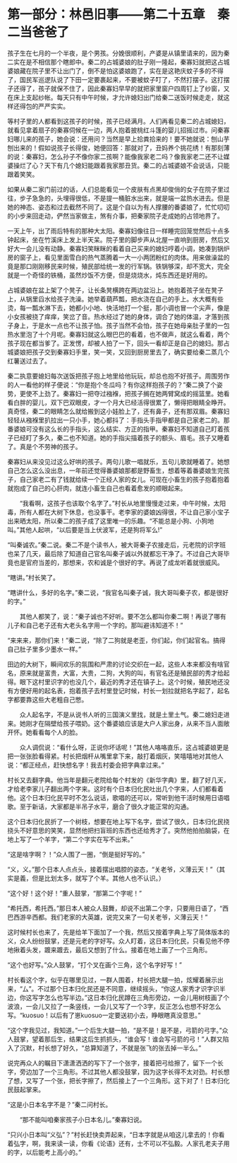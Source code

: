# 第一部分：林邑旧事——第二十五章　秦二当爸爸了

孩子生在七月的一个半夜，是个男孩。分娩很顺利，产婆是从镇里请来的，因为秦二实在是不相信那个瞎郎中。秦二的占城婆娘的肚子刚一隆起，秦寡妇就把这占城婆娘藏在院子里不让出门了，倒不是怕这婆娘跑了，实在是这艳庆蚊子多的不得了，国民军巡逻队说了下田一定要裹起来，不要被蚊子叮了，不然打摆子。这打摆子还得了，孩子就保不住了，因此秦寡妇早早的就把家里窗户四周钉上了纱窗，又在床上支起纱帐。每天只有中午时候，才允许媳妇出门给秦二送饭时候走走，就这样还得包的严严实实。

等村子里的人都看到这孩子的时候，孩子已经满月。人们再看见秦二的占城媳妇，就看见拿着扇子的秦寡伺候在一边，两人抱着披桃红斗篷的婴儿招摇过市。问秦寡妇哪儿来的孩子，她会说：还用问？当然是早上拾粪拾来的！要不她就说：刨山芋刨出来的！假如说孩子长得俊，她便回答：那就对了，丑妈养个挑花绣！有那刻薄的说：秦寡妇，怎么孙子不像你家二孩啊？能像我家老二吗？像我家老二还不让媒婆操烂了心？天下有几个媳妇能跟着我家那丑货。秦二的占城婆娘不会说话，只能跟着笑笑。

如果从秦二家门前过的话，人们总能看见一个皮肤有点黑却俊俏的女子在院子里过往，步子急急的，头埋得很低，不是提一桶脏水出来，就是端一盆热水进去。但是她的神态、姿态和过去截然不同了。这是个自以为有人撑腰的番婆娘了，忙忙叨叨的小步来回走动，俨然当家做主，煞有介事，把秦家院子走成她的占领地界了。

一天上午，出了雨后特有的那种大太阳。秦寡妇像往日一样睡完回笼觉然后十点多钟起床，坐在竹溪床上发上半天呆。院子里的脚步声从北屋一直响到厨房，然后又好大一会儿没有动静。秦寡妇笑眯眯的看着自己买来的媳妇哼着小调，她凑到锅炉房的窗子上，看见里面雪白的热气蒸腾着一大一小两团粉红的肉体。用来做澡盆的竟是那口刚刚移民来时候，殖民部给统一发的行军锅。铁锅够深，却不宽大，完全就是一个奇怪的铁桶，虽然炒饭不方便，但是烧烧水，炖东西还是好用的。

占城婆娘在盆上架了个凳子，让长条凳横跨在两边盆沿上。她抱着孩子坐在凳子上，从锅里舀水给孩子洗澡。她举着葫芦瓢，把水浇在自己的手上。水大概有些烫，每一瓢水淋下去，她都小小地、快活地打一个挺，那小调也冒一个尖声，像是小女孩被挠了痒痒，笑岔了音。热水经过了她的身体，调合了她的体温，才落到孩子身上，于是水一点也不让孩子怕。孩子当然不会怕，孩子在她母亲肚子里的一包热水里泡了十个月呢。秦寡妇就这么眼巴巴的看着，也不做声，就这么看着，两个孩子现在都当爹了。正发愣，却被人拍了一下，回头一看却正是自己的媳妇。那占城婆娘把孩子交到秦寡妇手里，笑一笑，又回到厨房里去了，确实要给秦二蒸几个红薯送过去了。

秦二执意要媳妇每次送饭把孩子抱上地里给他玩玩，却总也抱不好孩子。周围劳作的人一看他的样子便说：“你是抱个冬瓜吗？有你这样抱孩子的？”秦二换了个姿势，更使不上劲了。秦寡妇一把夺过襁褓，把孩子搁在她两臂窝成的摇篮里。她看看白胖的婴儿，双下巴双眼皮，才一个月大已经活得很累了，懒得把眼睛全睁开。真奇怪，秦二的眼睛怎么就给搬到这小娃脸上了，还有鼻子，还有那双眉。秦寡妇轻轻从襁褓里扒拉出一只小手，她心都抖了：手指头手指甲都是自己家老二的。那番婆娘可没有这么长的手指头，这么结实、方正的指甲。秦寡妇不知道自己盯着孩子已经盯了多久，秦二也不知道。她的手指尖描着孩子的额头、眉毛。孩子又睡着了。真是个不劳神的孩子。

秦寡妇从来没见过这么好哄的孩子。两句儿歌一唱就乐，五句儿歌就睡着了。她想自己怎么这么没出息，一年前还觉得番婆娘那都是野畜生，想着等着番婆娘生完孩子，自己家老二有了钱就给续一个正经人家的女儿。可现在小畜生的孩子抱着抱着就抱成了自己的心肝肉，就连小畜生自己也看着愈发的顺眼起来。

　　“我看啊，这孩子也该取个名字了。”村长从地里慢慢走过来，中午时候，太阳毒，所有人都在大树下休息，也没事干。老李家的婆娘凶得很，不让自己家小宝子出来晒太阳，所以秦二的孩子成了这里唯一的乐趣。“不能总是小狗、小狗地叫。”其他人起哄，“以后要是当上伏波军，还是狗将军么!”

“叫秦诚农。”秦二说。秦二不是个读书人，被大哥秦子农接走后，元老院的识字班也呆了几天，最后除了知道自己官名叫秦子诚以外就都忘干净了。不过自己大哥毕竟也是官府当差的，那想来，农和诚是个很好的字。再说了成龙听着就很威风。

“瞎讲。”村长笑了。

“瞎讲什么，多好的名字。”秦二说，“我官名叫秦子诚，我大哥叫秦子农，都是很好的字。”

　　其他人都笑了，说：“秦子诚也不好听。要不怎么都叫你秦二啊！再说了哪有儿子和自己老子还有大老头名字用一个字的。那叫避讳知道不！”

“来来来，那你们来！”秦二说，“除了二狗就是老歪，你们起，你们起官名。搞得自己肚子里多少墨水一样。”

田边的大树下，瞬间欢乐的氛围和严肃的讨论交织在一起，这些人本来都没有啥官名，原来就是富贵，大富，大贵，二狗，大狗的叫，有官名还是殖民部的秀才给起得。眼下这村里识字的也没几个，最近的秀才还在镇子上。这个时候，殖民地还没有方便好用的起名表，抱着孩子去村里登记时候，村长一划拉就把名字起了，起名字都要靠这些大老粗自己憋。

　　众人起名字，不是从说书人听的三国演义里找，就是土里土气。秦二媳妇走进来。她刚才在隔壁给孩子喂奶。这个番婆娘应该是大户人家出身，从来不当人面敞开怀。她看看每个人的脸。

　　众人调侃说：“看什么呀，正说你坏话呢！”其他人咯咯直乐，这占城婆娘更是把一张张脸看得紧。村长把烟杆从嘴里拿下来，敲打着烟灰，笑嘻嘻地对其他人说：“都正经点，赶快想名字！我去村委会把字典拿过来。”

村长又去翻字典。他当年是翻元老院给每个村发的《新华字典》里，翻了好几天，才给老李家儿子翻出两个字来。这时有个日本归化民吐出几个字来，人们都看着他。这个日本归化民平时不怎么说话，歌唱的还可以，常听到他干活时候用日语唱歌。至于新话，大家都是半吊子水平，磨合了很久才能正常的沟通。

这个日本归化民折了一个树枝，想要在地上写下名字，尝试了很久，日本归化民挠挠头不好意思的笑笑，显然他把扫盲班的东西也还给秀才了。突然他拍拍脑袋，在地上写了一个羊字，“第二个字实在写不出来。”

“这是啥字啊？！”众人围了一圈，“倒是挺好写的。”

“义，义。”那个日本人点点头，接着摆出唱腔的姿态，“关老爷，义薄云天！”（其实是義，但是比划太多，就写了个羊。其他人也不认识。）

“这个好！这个好！”重人鼓掌，“那第二个字呢！”

“希托西，希托西。”那日本人被众人鼓舞，却说不出第二个字，只要用日语了，“西巴西游辛西都。我们老家的大英雄，说完又来了一句关老爷，义薄云天！”

这时候村长也来了，先是给羊下面加了一个我，然后又按着字典上写了简体版本的义，众人纷纷鼓掌，还是元老的字好写。众人盯着，这日本归化民，只看见他不停地揪着头发，踱来踱去，最后又想到了什么。接着在地上画了一个三角形。

“这个也好写。”众人鼓掌，“打个叉在画个三角，这个名字好写！”

村长看这个字，似乎在哪里见过，一群人围着，村长把大腿一拍，炫耀着展示出来，“厶”。不过那个日本归化民还是不同意，继续摇头，“你这人家秀才识字识半边，你这写字怎么也写半边。”这日本归化民蹲在三角形旁边，一会儿用树枝画了个波浪，一会儿又拉了一条竖线，一会儿又写了一个3字，反正怎么也想不好怎么写。“kuosuo！以后有了崽kuosuo一定要送初小去，睁眼瞎真没意思。”

“这个字我见过，我知道。”一个后生大腿一拍，“是不是！是不是，弓箭的弓字。”众人鼓掌，望着那后生，结果这后生抓抓头，“谁会写！谁会写弓箭的弓！”人群又陷入了沉默，村长想了好久，“总算知道了，不就是张飞的张去掉一半么。”

说完再众人的瞩目下潇潇洒洒的写下了一个张字，接着把弓给擦了，留下一个长字，旁边加了一个三角形。不过其他人都没鼓掌，因为这字长得不太对劲。村长想了想，又写了一个张，把长字擦了，然后接上了一个三角形。这下对了！日本归化民鼓起掌来。

“这是小日本名字不是？”秦二问村长。

　　“那不能叫咱秦家孩子小日本名儿。”秦寡妇说。

“只兴小日本叫“义弘”？”村长赶快卖弄起来，“日本字就是从咱这儿拿去的！你看着弘字，啊，我来读一读，你看《论语》还有，士不可以不弘毅。人家孔老夫子用的字，以后能考上高小的。”
